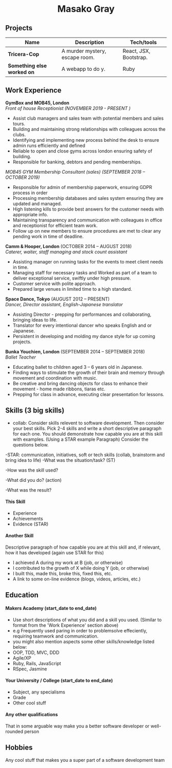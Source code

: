 <h1 align="center">
Masako Gray
</h1>

<!-- A sentence about who and what you are. Then a sentence about what you've achieved. And then a sentence about what excites you about tech.
4-5 sentences about  who you/industry you’ve come from, why you are passionate about tech or what sparked 
you to get into it and where you want to go/get into/learn etc.   -->

## Projects

| Name                         | Description       | Tech/tools        |
| ---------------------------- | ----------------- | ----------------- |
| **Tricera-Cop**            | A murder mystery, escape room. | React, JSX, Bootstrap. |
| **Something else worked on** | A webapp to do y. | Ruby              |

## Work Experience

**GymBox and MOB45, London** <br/>
_Front of house Receptionist (NOVEMBER 2019 - PRESENT )_
- Assist club managers and sales team with potential members and sales tours.
- Building and maintaining strong relationships with colleagues across the clubs.
- Identifying and implementing new process behind the desk to ensure admin runs efficiently and defined
- Reliable to open and close gyms across london ensuring safety of building.
- Responsible for banking, debtors and pending memberships.

_MOB45 GYM Membership Consultant (sales) (SEPTEMBER 2018 – OCTOBER 2019)_
- Responsible for admin of membership paperwork, ensuring GDPR process in order
- Processing membership databases and sales system ensuring they are updated and managed.
- High listening kills to provide best answers for the customer needs with appropriate info.
- Maintaining transparency and communication with colleagues in office and receptionist for efficient team work.
- Follow up on new members to ensure procedures are met to clear any pending work in time of deadline.

**Camm & Hooper, London** (OCTOBER  2014 – AUGUST 2018)  
_Caterer, waiter, staff managing and stock count assistant_
- Assisting manager on running tasks for the events to meet client needs in time.
- Managing staff for necessary tasks and Worked as part of a team to deliver exceptional service, swiftly under high pressure.
- Customer service with polite approach.
- Prepared large venues in limited time to a high standard.
<!-- - Any experience relevant to software development, including roles and responsibilities and results achieved in bullet point format. -->

**Space Dance, Tokyo** (AUGUST  2012 – PRESENT)  
_Dancer, Director assistant, English-Japanese translator_
- Assisting Director - prepping for performances and collaborating, bringing ideas to life.
- Translator for every intentional dancer who speaks English and or Japanese.
- Persistent in developing and molding my dance style for up coming projects.

**Bunka Youchien, London** (SEPTEMBER  2014 – SEPTEMBER 2018)  
_Ballet Teacher_
- Educating ballet to children aged 3 – 6 years old in Japanese.
- Finding ways to stimulate the growth of their brain and memory through movement and coordination with music.
- Be creative and bring dancing objects for class to enhance their movement - home made ribbons, tiaras etc.
- Prepping for class in advance, executing clear presentation for lessons.

## Skills (3 big skills)
- collab: 
Consider skills relevent to software development. Then consider your best skills. Pick 2-4 skills and write a short descriptive paragraph for each one. You should demonstrate how capable you are at this skill with examples.
(Using a STAR example Paragraph) Consider the questions below.

-STAR: communication, initiatives, soft or tech skills (collab, brainstorm and bring idea to life)
-What was the situation/task? (ST)

-How was the skill used?

-What did you do? (action)

-What was the result?


#### This Skill

- Experience
- Achievements
- Evidence (STAR)

#### Another Skill

Descriptive paragraph of how capable you are at this skill and, if relevant, how it has developed (again use STAR for this)

- I achieved A during my work at B (job, or otherwise)
- I contributed to the growth of X while doing Y (job, or otherwise)
- I built this, made this, broke this, fixed this, etc.
- A link to some on-line evidence (blogs, videos, articles, etc.)

## Education

#### Makers Academy (start_date to end_date)
- Use short descriptions of what you did and a skill you used. (Similar to format from the 'Work Experience' section above)
- e.g Frequently used paring in order to problemsolve effeciently, requiring teamwork and communication.
- you might also mention aspects some other skills/knowledge listed below: 
- OOP, TDD, MVC, DDD
- Agile/XP
- Ruby, Rails, JavaScript
- RSpec, Jasmine

#### Your University / College (start_date to end_date)

- Subject, any specialisms
- Grade
- Other cool stuff

#### Any other qualifications

That in some arguable way make you a better software developer or well-rounded person

## Hobbies

Any cool stuff that makes you a super part of a software development team
